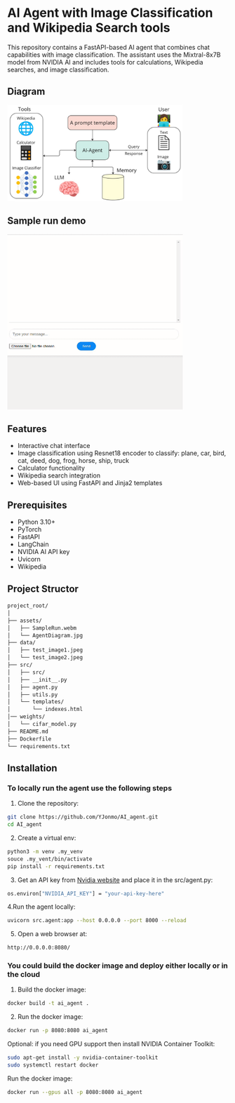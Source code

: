 # AI Agent with Image Classification and Wikipedia Search tools

This repository contains a FastAPI-based AI agent that combines chat capabilities with image classification. The assistant uses the Mixtral-8x7B model from NVIDIA AI and includes tools for calculations, Wikipedia searches, and image classification.

## Diagram
<a name="top"></a>
<img src="./assets/AgentDiagram.jpg" alt="Agent Architecture Diagram" width="400" height="220">
<div align="left">

## Sample run demo
<img src="./assets/SampleRun.gif" width="400" height="400" alt="Watch the video">
<div align="left">


## Features

- Interactive chat interface
- Image classification using Resnet18 encoder to classify: plane, car, bird, cat, deed, dog, frog, horse, ship, truck
- Calculator functionality
- Wikipedia search integration
- Web-based UI using FastAPI and Jinja2 templates


## Prerequisites

- Python 3.10+
- PyTorch
- FastAPI
- LangChain
- NVIDIA AI API key
- Uvicorn
- Wikipedia

## Project Structor
```bash
project_root/
│
├── assets/
│   ├── SampleRun.webm
│   └── AgentDiagram.jpg    
├── data/
│   ├── test_image1.jpeg
│   └── test_image2.jpeg
├── src/
│   ├── src/
│   ├── __init__.py
│   ├── agent.py
│   ├── utils.py
│   └── templates/
│       └── indexes.html
│── weights/
│   └── cifar_model.py        
├── README.md
├── Dockerfile
└── requirements.txt
```


## Installation

### To locally run the agent use the following steps

1. Clone the repository:
```bash
git clone https://github.com/YJonmo/AI_agent.git
cd AI_agent
```

2. Create a virtual env:
```bash
python3 -m venv .my_venv
souce .my_vent/bin/activate
pip install -r requirements.txt
```

3. Get an API key from [Nvidia website](https://build.nvidia.com/mistralai/mixtral-8x7b-instruct?snippet_tab=Python&signin=true&api_key=true) and place it in the src/agent.py:
```bash
os.environ["NVIDIA_API_KEY"] = "your-api-key-here" 
```

4.Run the agent locally:
```bash
uvicorn src.agent:app --host 0.0.0.0 --port 8000 --reload
```

5. Open a web browser at:
```bash
http://0.0.0.0:8080/
```

### You could build the docker image and deploy either locally or in the cloud

1. Build the docker image:
```bash
docker build -t ai_agent .
```

2. Run the docker image:
```bash
docker run -p 8080:8080 ai_agent
```

Optional: if you need GPU support then install NVIDIA Container Toolkit:
```bash
sudo apt-get install -y nvidia-container-toolkit
sudo systemctl restart docker
```
Run the docker image:
```bash
docker run --gpus all -p 8080:8080 ai_agent
```
